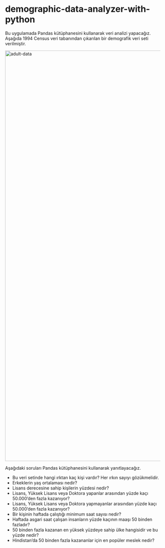 # demographic-data-analyzer-with-python

Bu uygulamada Pandas kütüphanesini kullanarak veri analizi yapacağız. Aşağıda 1994 Census veri tabanından çıkarılan bir demografik veri seti verilmiştir.

<img width="1334" alt="adult-data" src="https://user-images.githubusercontent.com/34520028/146846317-6f90510b-699e-4603-a3e2-9a3cf38051b0.png">

Aşağıdaki soruları Pandas kütüphanesini kullanarak yanıtlayacağız.
- Bu veri setinde hangi ırktan kaç kişi vardır? Her ırkın sayıyı gözükmelidir.
- Erkeklerin yaş ortalaması nedir?
- Lisans derecesine sahip kişilerin yüzdesi nedir?
- Lisans, Yüksek Lisans veya Doktora yapanlar arasından yüzde kaçı 50.000’den fazla kazanıyor?
- Lisans, Yüksek Lisans veya Doktora yapmayanlar arasından yüzde kaçı 50.000’den fazla kazanıyor?
- Bir kişinin haftada çalıştığı minimum saat sayısı nedir?
- Haftada asgari saat çalışan insanların yüzde kaçının maaşı 50 binden fazladır?
- 50 binden fazla kazanan en yüksek yüzdeye sahip ülke hangisidir ve bu yüzde nedir?
- Hindistan’da 50 binden fazla kazananlar için en popüler meslek nedir?
